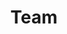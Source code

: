 ---
layout: profiles
permalink: /people/
title: Team
description: I am fortunate to work with exceptionally talented students and postdocs. 
nav: true
nav_order: 4
body_class: team-page
text: 
  
profiles:
  - align: left
    image: team/yanlin-qu.png
    content: none
    image_circular: false
    name: Yanlin Qu
    department: Postdoctoral Fellow; co-advised with Assaf Zeevi
    link: "https://quyanlin.github.io/"
  - align: left
    image: team/fangyu-wu.jpeg
    content: none
    image_circular: false
    name: Fangyu Wu
    department: Postdoctoral Fellow; AI Agents Initiative at Columbia DFI
    link: "https://fangyuwu.com/"  
  - align: left
    image: team/tiffany-cai.jpeg
    content: none
    image_circular: false
    name: Tiffany Cai
    department: Statistics
    link: "https://tc2718.github.io/"
  - align: left
    image: team/ari-boyarsky.png
    content: none
    image_circular: false
    name: Ari Boyarsky
    department: Decision, Risk, and Operations
    link: "https://www.ariboyarsky.com/"
  - align: left
    image: team/yuanzhe-ma.jpeg
    content: none
    image_circular: false
    name: Yuanzhe Ma
    department: Industrial Engineering and Operations Research; co-advised with Garud Iyengar and Jay Sethuraman
    link: https://yuanzhe-ma.com/
  - align: left
    image: team/daksh-mittal.png
    content: none
    image_circular: false
    name: Daksh Mittal
    department: Decision, Risk, and Operations; co-advised with Jing Dong
    link: "https://sites.google.com/view/dakshmittal/home"
  - align: left
    image: team/naimeng-ye.jpeg
    content: none
    image_circular: false
    name: Naimeng Ye
    department: Decision, Risk, and Operations; co-advised with Tianyi Peng
    link: "https://scholar.google.com/citations?user=eb3G6B0AAAAJ&hl=en"
  - align: left
    image: team/isaac-scheinfeld.jpeg
    content: none
    image_circular: false
    name: Isaac Scheinfeld
    department: Decision, Risk, and Operations; co-advised with Hannah Li
    link: "https://scholar.google.com/citations?user=V1K2TnwAAAAJ&hl=en"
  - align: left
    image: team/thomson-yen.jpeg
    content: none
    image_circular: false
    name: Thomson Yen
    department: Decision, Risk, and Operations
    link: " https://thomsonyen.github.io/"
  - align: left
    image: team/minghui-chen.jpg
    content: none
    image_circular: false
    name: Minghui Chen
    department: Research Scientist
    link: "https://chenminghui.com/"

alumni_profiles:
  - align: left
    image: team/ethan-che.jpeg
    content: none
    image_circular: false
    name: Ethan Che
    department: DRO Ph.D., now Research Scientist at Meta Adaptive Experimentation
    link: "https://ethche.github.io/"
  - align: left
    image: team/yibo-zeng.jpeg
    content: none
    image_circular: false
    name: Yibo Zeng
    department: IEOR Ph.D., now Research Scientist at Meta Virtual Reality Labs
    link: https://scholar.google.com/citations?user=4bIBeOgAAAAJ&hl=en
  - align: left
    image: team/kelly-zhang.png
    content: none
    image_circular: false
    name: Kelly Zhang
    department: Postdoc, now Assistant Professor at Imperial College London
    link: https://kellywzhang.github.io/

ug_alumni_profiles:
  - align: left
    image: team/tony-chen.jpeg
    content: none
    image_circular: false
    name: Tony Chen
    department: CS B.S., now Ph.D. student at Princeton
    link: https://tonychen.xyz/
  - align: left
    image: team/elise-han.png
    content: none
    image_circular: false
    name: Elise Han
    department: CS B.S., now Ph.D. student at Stanford
    link: https://www.linkedin.com/in/elise-han-508021206/
  - align: left
    image: team/leon-li.png
    content: none
    image_circular: false
    name: Leon Li
    department: CS B.S., now Ph.D. student at NYU
    link: https://leonlixyz.github.io/
  - align: left
    image: team/andrew-siah.png
    content: none
    image_circular: false
    name: Andrew Siah
    link: https://andrewsiah.com/about/
    department: CS B.S., now co-founder at Tab AI
  - align: left
    image: team/jimmy-wang.png
    content: none
    image_circular: false
    name: Jimmy Wang
    department: CS B.S., now Ph.D. student at UC Berkeley
    link: https://www.linkedin.com/in/jameswang771/
  - align: left
    image: team/shunri-zheng.png
    content: none
    image_circular: false
    name: Shunri Zheng
    department: IEOR M.S., now Ph.D. student at UIUC
    link: https://www.linkedin.com/in/shunri-zheng-070677250/
  
phd_collaborator_profiles:
  - name: Jiashuo Liu
    department: Computer Science, Tsinghua University
    link: https://ljsthu.github.io/
  - name: Tom Zollo
    department: Computer Science, Columbia University
    link: https://www.thomaszollo.com/

ug_profiles:

---